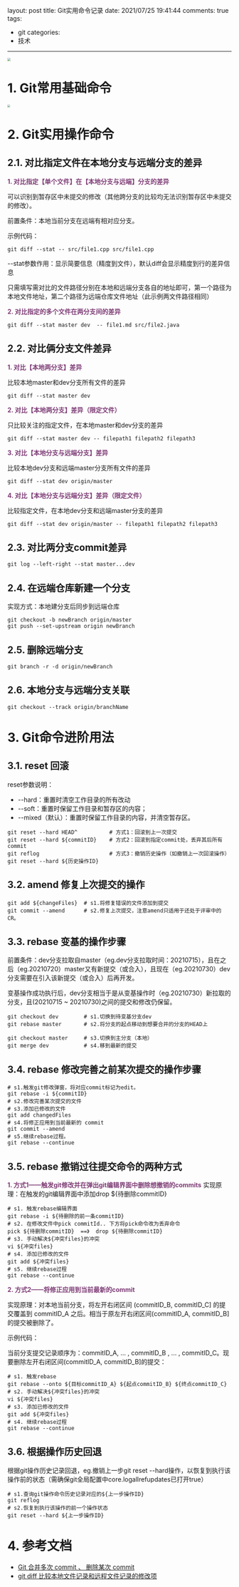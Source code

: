 layout: post
title: Git实用命令记录
date: 2021/07/25 19:41:44
comments: true
tags:

- git
categories:
- 技术

---
<img src="https://eisenhao.coding.net/p/eisenhao/d/eisenhao/git/raw/master/uploads/gitRevert.jpg" style="zoom:45%;"  />

<!-- more -->

# 1. Git常用基础命令

<img src="https://eisenhao.coding.net/p/eisenhao/d/eisenhao/git/raw/master/uploads/gitUsuallyUseCmd.png" style="zoom:35%;" />

# 2. Git实用操作命令

## 2.1. 对比指定文件在本地分支与远端分支的差异

<b><font color="#7E3D76" style="">1. 对比指定【单个文件】在【本地分支与远端】分支的差异</font></b>

可以识别到暂存区中未提交的修改（其他跨分支的比较均无法识别暂存区中未提交的修改）。

前置条件：本地当前分支在远端有相对应分支。

示例代码：
```shell
git diff --stat -- src/file1.cpp src/file1.cpp
```

--stat参数作用：显示简要信息（精度到文件），默认diff会显示精度到行的差异信息

只需填写需对比的文件路径分别在本地和远端分支各自的地址即可，第一个路径为本地文件地址，第二个路径为远端仓库文件地址（此示例两文件路径相同）

<b><font color="#7E3D76" style="">2. 对比指定的多个文件在两分支间的差异</font></b>
```shell
git diff --stat master dev  -- file1.md src/file2.java
```

## 2.2. 对比俩分支文件差异

<b><font color="#7E3D76" style="">1. 对比【本地两分支】差异</font></b>

比较本地master和dev分支所有文件的差异
```shell
git diff --stat master dev
```

<b><font color="#7E3D76" style="">2. 对比【本地两分支】差异（限定文件）</font></b>

只比较关注的指定文件，在本地master和dev分支的差异
```shell
git diff --stat master dev -- filepath1 filepath2 filepath3
```

<b><font color="#7E3D76" style="">3. 对比【本地分支与远端分支】差异</font></b>

比较本地dev分支和远端master分支所有文件的差异
```shell
git diff --stat dev origin/master
```

<b><font color="#7E3D76" style="">4. 对比【本地分支与远端分支】差异（限定文件）</font></b>

比较指定文件，在本地dev分支和远端master分支的差异
```shell
git diff --stat dev origin/master -- filepath1 filepath2 filepath3
```

## 2.3. 对比两分支commit差异
```shell
git log --left-right --stat master...dev
```

## 2.4. 在远端仓库新建一个分支

实现方式：本地建分支后同步到远端仓库
```shell
git checkout -b newBranch origin/master
git push --set-upstream origin newBranch
```

## 2.5. 删除远端分支
```shell
git branch -r -d origin/newBranch
```

## 2.6. 本地分支与远端分支关联
```shell
git checkout --track origin/branchName
```

# 3. Git命令进阶用法

## 3.1. reset 回滚

reset参数说明：
- --hard：重置时清空工作目录的所有改动
- --soft：重置时保留工作目录和暂存区的内容；
- --mixed（默认）：重置时保留工作目录的内容，并清空暂存区。

```shell
git reset --hard HEAD^          # 方式1：回滚到上一次提交
git reset --hard ${commitID}    # 方式2：回滚到指定commit处，丢弃其后所有commit
git reflog                      # 方式3：撤销历史操作（如撤销上一次回滚操作）
git reset --hard ${历史操作ID}
```

## 3.2. amend 修复上次提交的操作
```shell
git add ${changeFiles}  # s1.将修复错误的文件添加到提交
git commit --amend      # s2.修复上次提交，注意amend只适用于还处于评审中的CR。
```

## 3.3. rebase 变基的操作步骤
前置条件：dev分支拉取自master（eg.dev分支拉取时间：20210715），且在之后（eg.20210720）master又有新提交（或合入），且现在（eg.20210730）dev分支需要在引入该新提交（或合入）后再开发。

变基操作成功执行后，dev分支相当于是从变基操作时（eg.20210730）新拉取的分支，且(20210715 ~ 20210730)之间的提交和修改仍保留。
```shell
git checkout dev        # s1.切换到待变基分支dev
git rebase master       # s2.将分支的起点移动到想要合并的分支的HEAD上

git checkout master     # s3.切换到主分支（本地）
git merge dev           # s4.移到最新的提交
```

## 3.4. rebase 修改完善之前某次提交的操作步骤
```shell
# s1.触发git修改弹窗，将对应commit标记为edit。
git rebase -i ${commitID}
# s2.修改完善某次提交的文件
# s3.添加已修改的文件
git add changedFiles
# s4.将修正应用到当前最新的 commit
git commit --amend
# s5.继续rebase过程。
git rebase --continue
```

## 3.5. rebase 撤销过往提交命令的两种方式

<b><font color="#7E3D76" style="">1. 方式1——触发git修改并在弹出git编辑界面中删除想撤销的commits</font></b>
实现原理：在触发的git编辑界面中添加drop ${待删除commitID}

```shell
# s1. 触发rebase编辑界面
git rebase -i ${待删除的前一条commitID}
# s2. 在修改文件中pick commitId.. 下方将pick命令改为丢弃命令
pick ${待删除commitID}  ==》  drop ${待删除commitID}
# s3. 手动解决${冲突files}的冲突
vi ${冲突files}
# s4. 添加已修改的文件
git add ${冲突files}
# s5. 继续rebase过程
git rebase --continue
```

<b><font color="#7E3D76" style="">2. 方式2——将修正应用到当前最新的commit</font></b>

实现原理：对本地当前分支，将左开右闭区间 (commitID_B, commitID_C] 的提交覆盖到 commitID_A 之后。相当于原左开右闭区间(commitID_A, commitID_B]的提交被删除了。

示例代码：

当前分支提交记录顺序为：commitID_A, ... , commitID_B , ... , commitID_C。现要删除左开右闭区间(commitID_A, commitID_B]的提交：
```shell
# s1. 触发rebase
git rebase --onto ${目标commitID_A} ${起点commitID_B} ${终点commitID_C}
# s2. 手动解决${冲突files}的冲突
vi ${冲突files}
# s3. 添加已修改的文件
git add ${冲突files}
# s4. 继续rebase过程
git rebase --continue
```

## 3.6. 根据操作历史回退
根据git操作历史记录回退，eg.撤销上一步git reset --hard操作，以恢复到执行该操作前的状态（需确保git全局配置中core.logallrefupdates已打开true）
```shell
# s1.查询git操作命令历史记录对应的${上一步操作ID}
git reflog
# s2.恢复到执行该操作的前一个操作状态
git reset --hard ${上一步操作ID}
```

# 4. 参考文档
- [Git 合并多次 commit 、 删除某次 commit](https://www.cnblogs.com/zhaoyingjie/p/10259715.html)
- [git diff 比较本地文件记录和远程文件记录的修改项](https://blog.csdn.net/weixin_34268843/article/details/92032933)

